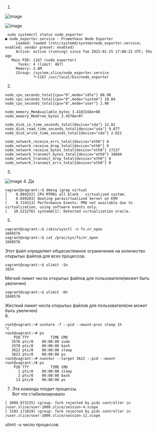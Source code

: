 1.
![image](https://user-images.githubusercontent.com/95243483/151366862-8d69f2c3-5240-4cb4-b108-ba4c5f59225c.png)

![image](https://user-images.githubusercontent.com/95243483/151024382-3f75011c-f43f-4a74-ba47-2af3590b9c4d.png)

```
 sudo systemctl status node_exporter
● node_exporter.service - Prometheus Node Exporter
     Loaded: loaded (/etc/systemd/system/node_exporter.service; enabled; vendor preset: enabled)
     Active: active (running) since Tue 2022-01-25 17:08:22 UTC; 59s ago
   Main PID: 1167 (node_exporter)
      Tasks: 4 (limit: 467)
     Memory: 2.6M
     CGroup: /system.slice/node_exporter.service
             └─1167 /usr/local/bin/node_exporter
```
2.
```
node_cpu_seconds_total{cpu="0",mode="idle"} 88.98
node_cpu_seconds_total{cpu="0",mode="system"} 10.84
node_cpu_seconds_total{cpu="0",mode="user"} 2.98

node_memory_MemAvailable_bytes 3.4183168e+08
node_memory_MemFree_bytes 2.4576e+07

node_disk_io_time_seconds_total{device="sda"} 12.82
node_disk_read_time_seconds_total{device="sda"} 9.677
node_disk_write_time_seconds_total{device="sda"} 2.021

node_network_receive_errs_total{device="eth0"} 0
node_network_receive_drop_total{device="eth0"} 0
node_network_receive_bytes_total{device="eth0"} 17237
node_network_transmit_bytes_total{device="eth0"} 10684
node_network_transmit_drop_total{device="eth0"} 0
node_network_transmit_errs_total{device="eth0"} 0
```
3.
![image](https://user-images.githubusercontent.com/95243483/151032701-697e2afe-dfb0-402a-9b11-891b36c1464d.png)
4. Да
```
vagrant@vagrant:~$ dmesg |grep virtual
[    0.004322] CPU MTRRs all blank - virtualized system.
[    0.049203] Booting paravirtualized kernel on KVM
[    0.724313] Performance Events: PMU not available due to virtualization, using software events only.
[   10.521276] systemd[1]: Detected virtualization oracle.
```
5.
```
vagrant@vagrant:~$ /sbin/sysctl -n fs.nr_open
1048576
vagrant@vagrant:~$ cat /proc/sys/fs/nr_open
1048576
```
Этот файл определяет общесистемное ограничение на количество открытых файлов для всех процессов.
```
vagrant@vagrant:~$ ulimit -Sn
1024
```
Мягкий лимит числа открытых файлов для пользователя(может быть увеличен)
```
vagrant@vagrant:~$ ulimit -Hn
1048576
```
Жесткий лимит числа открытых файлов для пользователя(не может быть увеличен)  
6. 
```
root@vagrant:~# unshare -f --pid --mount-proc sleep 1h
^C
root@vagrant:~# ps
    PID TTY          TIME CMD
   3576 pts/0    00:00:00 sudo
   3578 pts/0    00:00:00 bash
   3622 pts/0    00:00:00 sleep
   3623 pts/0    00:00:00 ps
root@vagrant:~# nsenter --target 3622 --pid --mount
root@vagrant:/# ps
    PID TTY          TIME CMD
      1 pts/0    00:00:00 sleep
      2 pts/0    00:00:00 bash
     13 pts/0    00:00:00 ps
```
7. Эта команда плодит процессы.  
Вот что стабилизировало
```
[ 3099.973235] cgroup: fork rejected by pids controller in /user.slice/user-1000.slice/session-4.scope
[ 3103.171819] cgroup: fork rejected by pids controller in /user.slice/user-1000.slice/session-11.scope
```
ulimit -u число процессов
